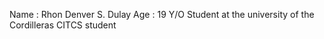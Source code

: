 Name : Rhon Denver S. Dulay
Age : 19 Y/O
Student at the university of the Cordilleras
CITCS student

